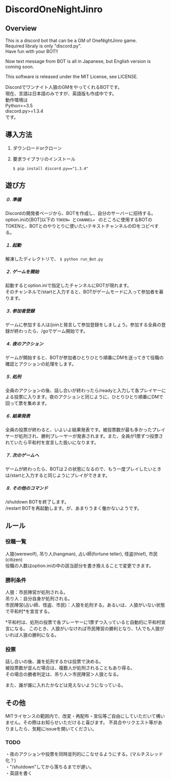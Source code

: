 # DiscordOneNightJinro


## Overview
This is a discord bot that can be a GM of OneNightJinro game.  
Required libraly is only "discord.py".  
Have fun with your BOT!!

Now text message from BOT is all in Japanese, but English version is coming soon.

This software is released under the MIT License, see LICENSE.


Discordでワンナイト人狼のGMをやってくれるBOTです。  
現在、言語は日本語のみですが、英語版も作成中です。  
動作環境は  
Python>=3.5  
discord.py>=1.3.4  
です。  

## 導入方法
1. ダウンロードorクローン

2. 要求ライブラリのインストール

    `$ pip install discord.py=="1.3.4"`


## 遊び方
##### ０. 準備
Discordの開発者ページから、BOTを作成し、自分のサーバーに招待する。
option.iniの[BOT]以下の
`TOKEN= `と`CHANNEL= `
のところに使用するBOTのTOKENと、BOTとのやりとりに使いたいテキストチャンネルのIDをコピペする。

##### １. 起動
解凍したディレクトリで、
`$ python run_Bot.py`

##### ２. ゲームを開始
起動するとoption.iniで指定したチャンネルにBOTが現れます。  
そのチャンネルで/startと入力すると、BOTがゲームモードに入って参加者を募ります。

##### ３. 参加者登録
ゲームに参加する人は/joinと発言して参加登録をしましょう。参加する全員の登録が終わったら、/goでゲーム開始です。

##### ４. 夜のアクション
ゲームが開始すると、BOTが参加者ひとりひとり順番にDMを送ってきて役職の確認とアクションの処理をします。

##### ５. 処刑
全員のアクションの後、話し合いが終わったら/readyと入力して各プレイヤーによる投票に入ります。夜のアクションと同じように、ひとりひとり順番にDMで回って票を集めます。

##### ６. 結果発表
全員の投票が終わると、いよいよ結果発表です。被投票数が最も多かったプレイヤーが処刑され、勝利プレーヤーが発表されます。また、全員が1票ずつ投票されていたら平和村を宣言した扱いになります。

##### ７. 次のゲームへ
ゲームが終わったら、BOTは２の状態になるので、もう一度プレイしたいときは/startと入力すると同じようにプレイができます。

##### ８. その他のコマンド
/shutdown   BOTを終了します。  
/restart    BOTを再起動します。が、あまりうまく働かないようです。

## ルール
### 役職一覧
人狼(werewolf),
吊り人(hangman),
占い師(fortune teller),
怪盗(thief),
市民(citizen)  
役職の人数はoption.iniの中の該当部分を書き換えることで変更できます。

### 勝利条件
人狼：市民陣営が処刑される。  
吊り人：自分自身が処刑される。  
市民陣営(占い師、怪盗、市民)：人狼を処刑する。あるいは、人狼がいない状態で平和村*を宣言する。

*平和村は、処刑の投票で各プレーヤーに1票ずつ入っていると自動的に平和村宣言になる。
このとき、人狼がいなければ市民陣営の勝利となり、1人でも人狼がいれば人狼の勝利になる。

### 投票
話し合いの後、誰を処刑するかは投票で決める。  
被投票数が並んだ場合は、複数人が処刑されることもあり得る。  
その場合の勝者判定は、吊り人＞市民陣営＞人狼となる。  

また、誰が誰に入れたかなどは見えないようになっている。


## その他
MITライセンスの範囲内で、改変・再配布・宣伝等ご自由にしていただいて構いません。その際はお知らせいただけると喜びます。
不具合やリクエスト等がありましたら、気軽にissueを開いてください。

### TODO
・夜のアクションや投票を同時並列的にこなせるようにする。(マルチスレッド化？)  
・"/shutdown"してから落ちるまでが遅い。  
・英語を書く
